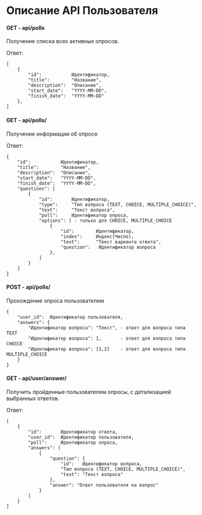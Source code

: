 # Описание API Пользователя

#### GET - api/polls

Получение списка всех активных опросов.

Ответ:
```
[
    {
        "id":           Идентификатор,
        "title":        "Название",
        "description":  "Описание",
        "start_date":   "YYYY-MM-DD",
        "finish_date":  "YYYY-MM-DD"
    },
]
```

#### GET - api/polls/<id>

Получение информации об опросе

Ответ:
```
{
    "id":           Идентификатор,
    "title":        "Название",
    "description":  "Описание",
    "start_date":   "YYYY-MM-DD",
    "finish_date":  "YYYY-MM-DD",
    "questions": [
        {
            "id":       Идентификатор,
            "type":     "Тип вопроса (TEXT, CHOICE, MULTIPLE_CHOICE)",
            "text":     "Текст вопроса",
            "poll":     Идентификатор опроса,
            "options": [ - только для CHOICE, MULTIPLE_CHOICE
                {
                    "id":        Идентификатор,
                    "index":     Индекс(Число),
                    "text":      "Текст варианта ответа",
                    "question":   Идентификатор вопроса
                },
            ]
        }
    ]
}
```

#### POST - api/polls/<id>

Прохождение опроса пользователем
```
{
    "user_id":  Идентификатор пользователя,
    "answers": {
        "Идентификатор вопроса": "Текст", - ответ для вопроса типа TEXT
        "Идентификатор вопроса": 1,       - ответ для вопроса типа CHOICE
        "Идентификатор вопроса": [1,2]    - ответ для вопроса типа MULTIPLE_CHOICE
    }
}
```

#### GET - api/user/answer/<id>

Получить пройденные пользователем опросы, с детализацией выбранных ответов.

Ответ:
```
[
    {
        "id":       Идентификатор ответа,
        "user_id":  Идентификатор пользователя,
        "poll":     Идентификатор опроса,
        "answers": [
            {
                "question": {
                    "id":   Идентификатор вопроса,
                    "Тип вопроса (TEXT, CHOICE, MULTIPLE_CHOICE)",
                    "text": "Текст вопроса"
                },
                "answer": "Ответ пользователя на вопрос"
            }
        ]
    }
]
```
